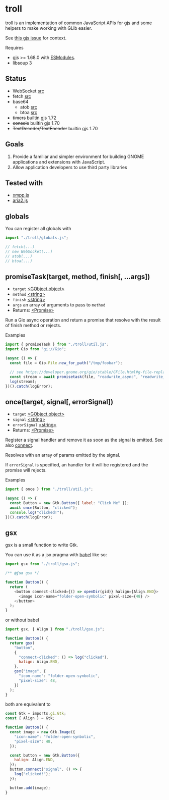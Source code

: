 # troll

troll is an implementation of common JavaScript APIs for [gjs](https://gitlab.gnome.org/GNOME/gjs) and some helpers to make working with GLib easier.

See [this gjs issue](https://gitlab.gnome.org/GNOME/gjs/-/issues/265) for context.

Requires

- gjs >= 1.68.0 with [ESModules](https://gitlab.gnome.org/GNOME/gjs/-/blob/master/doc/ESModules.md).
- libsoup 3

## Status

- WebSocket [src](std/WebSocket.js)
- fetch [src](std/fetch.js)
- base64
  - atob [src](std/base64.js)
  - btoa [src](std/base64.js)
- ~~timers~~ builtin gjs 1.72
- ~~console~~ builtin gjs 1.70
- ~~TextDecoder/TextEncoder~~ builtin gjs 1.70

## Goals

1. Provide a familiar and simpler environment for building GNOME applications and extensions with JavaScript.
2. Allow application developers to use third party libraries

## Tested with

- [xmpp.js](https://github.com/xmppjs/xmpp.js)
- [aria2.js](https://github.com/sonnyp/aria2.js)

## globals

You can register all globals with

```js
import "./troll/globals.js";

// fetch(...)
// new WebSocket(...)
// atob(...)
// btoa(...)
```

## promiseTask(target, method, finish[, ...args])

- `target` [\<GObject.object\>](https://gjs-docs.gnome.org/gobject20/gobject.object)
- `method` [\<string\>](https://developer.mozilla.org/en-US/docs/Web/JavaScript/Data_structures#String_type)
- `finish` [\<string\>](https://developer.mozilla.org/en-US/docs/Web/JavaScript/Data_structures#String_type)
- `args` an array of arguments to pass to `method`
- Returns: [\<Promise\>](https://developer.mozilla.org/en-US/docs/Web/JavaScript/Reference/Global_Objects/Promise)

Run a Gio async operation and return a promise that resolve with the result of finish method or rejects.

Examples

```js
import { promiseTask } from "./troll/util.js";
import Gio from "gi://Gio";

(async () => {
  const file = Gio.File.new_for_path("/tmp/foobar");

  // see https://developer.gnome.org/gio/stable/GFile.html#g-file-replace-readwrite-async
  const stream = await promisetask(file, "readwrite_async", "readwrite_finish");
  log(stream);
})().catch(logError);
```

## once(target, signal[, errorSignal])

- `target` [\<GObject.object\>](https://gjs-docs.gnome.org/gobject20/gobject.object)
- `signal` [\<string\>](https://developer.mozilla.org/en-US/docs/Web/JavaScript/Data_structures#String_type)
- `errorSignal` [\<string\>](https://developer.mozilla.org/en-US/docs/Web/JavaScript/Data_structures#String_type)
- Returns: [\<Promise\>](https://developer.mozilla.org/en-US/docs/Web/JavaScript/Reference/Global_Objects/Promise)

Register a signal handler and remove it as soon as the signal is emitted. See also [connect](https://developer.gnome.org/gobject/stable/gobject-Signals.html#g-signal-connect).

Resolves with an array of params emitted by the signal.

If `errorSignal` is specified, an handler for it will be registered and the promise will rejects.

Examples

```js
import { once } from "./troll/util.js";

(async () => {
  const Button = new Gtk.Button({ label: "Click Me" });
  await once(Button, "clicked");
  console.log("clicked!");
})().catch(logError);
```

## gsx

gsx is a small function to write Gtk.

You can use it as a jsx pragma with [babel](https://babeljs.io/docs/en/babel-plugin-transform-react-jsx) like so:

```js
import gsx from "./troll/gsx.js";

/** @jsx gsx */

function Button() {
  return (
    <button connect-clicked={() => openDir(gid)} halign={Align.END}>
      <image icon-name="folder-open-symbolic" pixel-size={48} />
    </button>
  );
}
```

or without babel

```js
import gsx, { Align } from "./troll/gsx.js";

function Button() {
  return gsx(
    "button",
    {
      "connect-clicked": () => log("clicked"),
      halign: Align.END,
    },
    gsx("image", {
      "icon-name": "folder-open-synbolic",
      "pixel-size": 48,
    })
  );
}
```

both are equivalent to

```js
const Gtk = imports.gi.Gtk;
const { Align } = Gtk;

function Button() {
  const image = new Gtk.Image({
    "icon-name": "folder-open-synbolic",
    "pixel-size": 48,
  });

  const button = new Gtk.Button({
    halign: Align.END,
  });
  button.connect("signal", () => {
    log("clicked!");
  });

  button.add(image);
}
```
